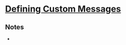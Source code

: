 # [Defining Custom Messages](http://wiki.ros.org/ROS/Tutorials/DefiningCustomMessages)

## Notes

-
